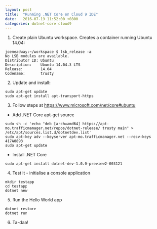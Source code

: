 ```yaml
---
layout: post
title:  "Running .NET Core on Cloud 9 IDE"
date:   2016-07-19 11:52:00 +0800
categories: dotnet-core cloud9
---
```


1) Create plain Ubuntu workspace. Creates a container running Ubuntu 14.04:

```
joemeadway:~/workspace $ lsb_release -a
No LSB modules are available.
Distributor ID: Ubuntu
Description:    Ubuntu 14.04.3 LTS
Release:        14.04
Codename:       trusty
```

2) Update and install:

```
sudo apt-get update
sudo apt-get install apt-transport-https
```

3) Follow steps at <https://www.microsoft.com/net/core#ubuntu>

- Add .NET Core apt-get source

```
sudo sh -c 'echo "deb [arch=amd64] https://apt-mo.trafficmanager.net/repos/dotnet-release/ trusty main" > /etc/apt/sources.list.d/dotnetdev.list'
sudo apt-key adv --keyserver apt-mo.trafficmanager.net --recv-keys 417A0893
sudo apt-get update
```

- Install .NET Core

```
sudo apt-get install dotnet-dev-1.0.0-preview2-003121
```

4) Test it - initialise a console application

```
mkdir testapp
cd testapp
dotnet new
```
5) Run the Hello World app

```
dotnet restore
dotnet run
```

6) Ta-daa!